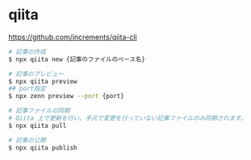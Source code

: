 # qiita

https://github.com/increments/qiita-cli

```bash
# 記事の作成
$ npx qiita new {記事のファイルのベース名}

# 記事のプレビュー
$ npx qiita preview
## port指定
$ npx zenn preview --port {port}

# 記事ファイルの同期
# Qiita 上で更新を行い、手元で変更を行っていない記事ファイルのみ同期されます。
$ npx qiita pull

# 記事の公開
$ npx qiita publish
```

